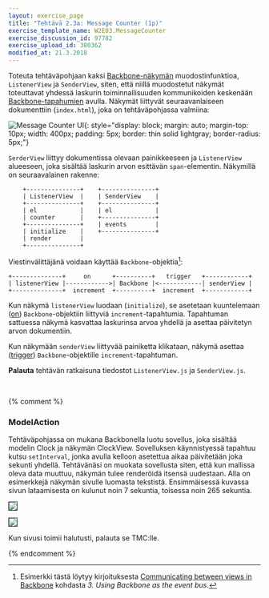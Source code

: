 ```yaml
---
layout: exercise_page
title: "Tehtävä 2.3a: Message Counter (1p)"
exercise_template_name: W2E03.MessageCounter
exercise_discussion_id: 97782
exercise_upload_id: 380362
modified_at: 21.3.2018
---
```


Toteuta tehtäväpohjaan kaksi [Backbone-näkymän][Backbone-view] muodostinfunktioa, `ListenerView` ja `SenderView`,  siten, että niillä muodostetut näkymät toteuttavat yhdessä laskurin toiminnallisuuden kommunikoiden keskenään [Backbone-tapahumien][Backbone-event] avulla. Näkymät liittyvät seuraavanlaiseen dokumenttiin (`index.html`), joka on tehtäväpohjassa valmiina:

[Backbone-view]: http://backbonejs.org/#View
[Backbone-event]: http://backbonejs.org/#Events

![Message Counter UI](../img/w2e03-message-counter.png "Message Counter UI"){: style="display: block; margin: auto; margin-top: 10px; width: 400px; padding: 5px; border: thin solid lightgray; border-radius: 5px;"}

`SerderView` liittyy dokumentissa olevaan painikkeeseen ja `ListenerView` alueeseen, joka sisältää laskurin arvon esittävän `span`-elementin. Näkymillä on seuraavalainen rakenne:

~~~
    +---------------+    +---------------+
    | ListenerView  |    | SenderView    |
    +---------------+    +---------------+
    | el            |    | el            |
    | counter       |    +---------------+
    +---------------+    | events        |
    | initialize    |    +---------------+
    | render        |    
    +---------------+    
~~~

Viestinvälittäjänä voidaan käyttää `Backbone`-objektia[^msg-example]:

[^msg-example]: Esimerkki tästä löytyy kirjoituksesta [Communicating between views in Backbone][msg-example] kohdasta *3. Using Backbone as the event bus*.

[msg-example]: https://veerasundar.com/blog/2013/04/communicating-between-views-in-backbone/   

~~~
+--------------+     on      +----------+   trigger   +------------+
| listenerView |------------>| Backbone |<------------| senderView |
+--------------+  increment  +----------+  increment  +------------+
~~~

Kun näkymä `listenerView` luodaan (`initialize`), se asetetaan kuuntelemaan ([on][on]) `Backbone`-objektiin liittyviä `increment`-tapahtumia. Tapahtuman sattuessa näkymä kasvattaa laskurinsa arvoa yhdellä ja asettaa päivitetyn arvon dokumentiin.

[on]: http://backbonejs.org/#Events-on

Kun näkymään `senderView` liittyvää painiketta klikataan, näkymä asettaa ([trigger][trigger])  `Backbone`-objektille `increment`-tapahtuman.

[trigger]: http://backbonejs.org/#Events-trigger

**Palauta** tehtävän ratkaisuna tiedostot `ListenerView.js` ja `SenderView.js`.

<br/>


{% comment %}

<div class="tehtavat">
<h3>ModelAction</h3>

<p>Tehtäväpohjassa on mukana Backbonella luotu sovellus, joka sisältää modelin Clock ja näkymän ClockView. Sovelluksen käynnistyessä tapahtuu kutsu <code>setInterval</code>, jonka avulla kelloon asetettua aikaa päivitetään joka sekunti yhdellä. Tehtävänäsi on muokata sovellusta siten, että kun mallissa oleva data muuttuu, näkymän tulee renderöidä itsensä uudestaan. Alla on esimerkkejä näkymän sivulle luomasta tekstistä. Ensimmäisessä kuvassa sivun lataamisesta on kulunut noin 7 sekuntia, toisessa noin 265 sekuntia.</p>

<p><img src="img/w4e05-clock-1.png" border="1"/></p>
<p><img src="img/w4e05-clock-2.png" border="1"/></p>

<p>Kun sivusi toimii halutusti, palauta se TMC:lle.</p>
</div>

{% endcomment %}

